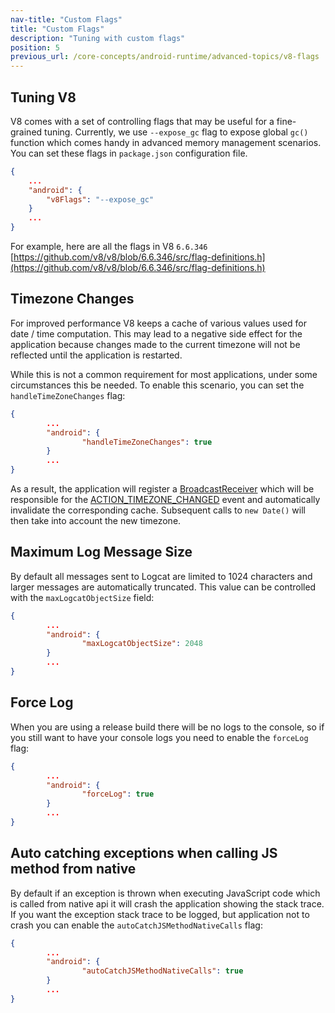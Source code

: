 ```yaml
---
nav-title: "Custom Flags"
title: "Custom Flags"
description: "Tuning with custom flags"
position: 5
previous_url: /core-concepts/android-runtime/advanced-topics/v8-flags
---
```



## Tuning V8

V8 comes with a set of controlling flags that may be useful for a fine-grained tuning. Currently, we use `--expose_gc` flag to expose global `gc()` function which comes handy in advanced memory management scenarios. You can set these flags in `package.json` configuration file.

```JSON
{
	...
	"android": {
		"v8Flags": "--expose_gc"
	}
	...
}
```

For example, here are all the flags in V8 `6.6.346` [https://github.com/v8/v8/blob/6.6.346/src/flag-definitions.h](https://github.com/v8/v8/blob/6.6.346/src/flag-definitions.h)

## Timezone Changes

For improved performance V8 keeps a cache of various values used for date / time computation. This may lead to a negative side effect for the application because changes made to the current timezone will not be reflected until the application is restarted.

While this is not a common requirement for most applications, under some circumstances this be needed. To enable this scenario, you can set the `handleTimeZoneChanges` flag:

```JSON
{
        ...
        "android": {
                "handleTimeZoneChanges": true
        }
        ...
}
```

As a result, the application will register a [BroadcastReceiver](https://developer.android.com/guide/components/broadcasts) which will be responsible for the [ACTION_TIMEZONE_CHANGED](https://developer.android.com/reference/android/content/Intent.html#ACTION_TIMEZONE_CHANGED) event and automatically invalidate the corresponding cache. Subsequent calls to `new Date()` will then take into account the new timezone.

## Maximum Log Message Size

By default all messages sent to Logcat are limited to 1024 characters and larger messages are automatically truncated. This value can be controlled with the `maxLogcatObjectSize` field:

```JSON
{
        ...
        "android": {
                "maxLogcatObjectSize": 2048
        }
        ...
}
```

## Force Log

When you are using a release build there will be no logs to the console, so if you still want to have your console logs you need to enable the `forceLog` flag:

```JSON
{
        ...
        "android": {
                "forceLog": true
        }
        ...
}
```

## Аuto catching exceptions when calling JS method from native

By default if an exception is thrown when executing JavaScript code which is called from native api it will crash the application showing the stack trace. If you want the exception stack trace to be logged, but application not to crash you can enable the `autoCatchJSMethodNativeCalls` flag:

```JSON
{
        ...
        "android": {
                "autoCatchJSMethodNativeCalls": true
        }
        ...
}
```


